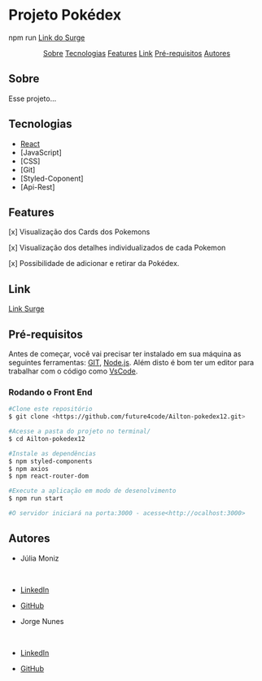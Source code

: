 # Projeto Pokédex 
npm run
[Link do Surge](https://befitting-pest.surge.sh/)

<p align="center">
  <a href=#sobre>Sobre</a>
  <a href=#tecnologias>Tecnologias</a>
  <a href=#features>Features</a>
  <a href=#link>Link</a>
  <a href=#pré-requisitos>Pré-requisitos</a>
  <a href=#autores>Autores</a>
</p>

## Sobre
<p> Esse projeto...</p>

## Tecnologias
- [React](https://pt-br.reactjs.org/)
- [JavaScript]
- [CSS]
- [Git]
- [Styled-Coponent]
- [Api-Rest]
## Features
[x] Visualização dos Cards dos Pokemons
<br/>

[x] Visualização dos detalhes individualizados de cada Pokemon
<br/>

[x] Possibilidade de adicionar e retirar da Pokédex.
## Link

[Link Surge](https://befitting-pest.surge.sh/)

## Pré-requisitos
Antes de começar, você vai precisar ter instalado em sua máquina as seguintes ferramentas:
[GIT](https://git-scm.com), [Node.js](https://nodejs.org/en/).
Além disto é bom ter um editor para trabalhar com o código como [VsCode](https://code.visualstudio.com/).

### Rodando o Front End
```bash
#Clone este repositório
$ git clone <https://github.com/future4code/Ailton-pokedex12.git>

#Acesse a pasta do projeto no terminal/
$ cd Ailton-pokedex12

#Instale as dependências
$ npm styled-components
$ npm axios
$ npm react-router-dom

#Execute a aplicação em modo de desenolvimento
$ npm run start

#O servidor iniciará na porta:3000 - acesse<http://ocalhost:3000>
```

## Autores

- Júlia Moniz
<br/>

  - [LinkedIn](https://www.linkedin.com/in/j%C3%BAlia-moniz-a912b9172/)

  - [GitHub](https://github.com/JuliaMoniz27)

- Jorge Nunes
<br/>

  - [LinkedIn]()

  - [GitHub](https://github.com/Jorgernunes)